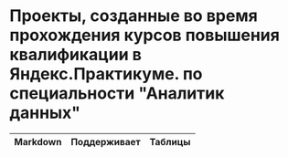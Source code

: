 # Проекты, созданные во время прохождения курсов повышения квалификации в Яндекс.Практикуме. по специальности "Аналитик данных"

| Markdown              | Поддерживает           | Таблицы                     |
| :-------------------- | ---------------------- |-----------------------------|



